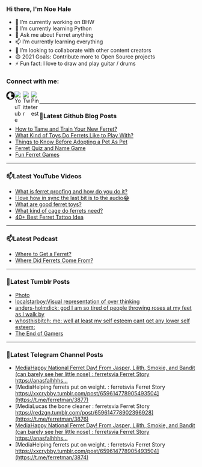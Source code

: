### Hi there, I'm Noe Hale

- 🔭 I’m currently working on BHW
- 🌱 I’m currently learning Python
- 💬 Ask me about Ferret anything
- 📫 I’m currently learning everything
- 🔭 I’m looking to collaborate with other content creators
- 😄 2021 Goals: Contribute more to Open Source projects
- ⚡ Fun fact: I love to draw and play guitar / drums

### Connect with me:

[<img align="left" alt="ferretvoice.com" width="22px" src="https://raw.githubusercontent.com/iconic/open-iconic/master/svg/globe.svg" />](https://ferretvoice.com)
[<img align="left" alt="YouTube" width="22px" src="https://cdn.jsdelivr.net/npm/simple-icons@v3/icons/youtube.svg" />](https://www.youtube.com/channel/UCk665XTfaMLVwFVWUmgnDiw)
[<img align="left" alt="Twitter" width="22px" src="https://cdn.jsdelivr.net/npm/simple-icons@v3/icons/twitter.svg" />](https://twitter.com/voiceferret)
[<img align="left" alt="Pinterest" width="22px" src="https://cdn.jsdelivr.net/npm/simple-icons@v3/icons/pinterest.svg" />](https://www.pinterest.com/voiceferret/)

<br />

---
### 🔭Latest Github Blog Posts
<!-- GITHUB:START -->
- [How to Tame and Train Your New Ferret?](http://noehale.github.io/how-to-tame-and-train-your-new-ferret/)
- [What Kind of Toys Do Ferrets Like to Play With?](http://noehale.github.io/what-kind-of-toys-do-ferrets-like-to-play-with/)
- [Things to Know Before Adopting a Pet As Pet](http://noehale.github.io/things-to-know-before-adopting-a-pet-as-pet/)
- [Ferret Quiz and Name Game](http://noehale.github.io/ferret-quiz/)
- [Fun Ferret Games](http://noehale.github.io/fun-ferret-games/)
<!-- GITHUB:END -->
---
### 📫Latest YouTube Videos

<!-- YOUTUBE:START -->
- [What is ferret proofing and how do you do it?](https://www.youtube.com/watch?v=81Syh_DJBQQ)
- [I love how in sync the last bit is to the audio😂](https://www.youtube.com/watch?v=WHBeGHwSlGY)
- [What are good ferret toys?](https://www.youtube.com/watch?v=tPxRilBzc0s)
- [What kind of cage do ferrets need?](https://www.youtube.com/watch?v=xzz6hC3sR5A)
- [40+ Best Ferret Tattoo Idea](https://www.youtube.com/watch?v=KIKqduR6Xcs)
<!-- YOUTUBE:END -->

---
### 📫Latest Podcast

<!-- PODCAST:START -->
- [Where to Get a Ferret?](https://anchor.fm/ferretvoice/episodes/Where-to-Get-a-Ferret-erurfu)
- [Where Did Ferrets Come From?](https://anchor.fm/ferretvoice/episodes/Where-Did-Ferrets-Come-From-eruq8g)
<!-- PODCAST:END -->
---
### 📝Latest Tumblr Posts

<!-- TUMBLR:START -->
- [Photo](https://come-forth-into-the-light.tumblr.com/post/659780968621686784)
- [localstarboy:Visual representation of over thinking](https://come-forth-into-the-light.tumblr.com/post/659758237134028800)
- [anders-holmdick:
god I am so tired of people throwing roses at my feet as I walk by
](https://come-forth-into-the-light.tumblr.com/post/659712980422967296)
- [whosthisbitch:
me: well at least my self esteem cant get any lower
self esteem:
](https://come-forth-into-the-light.tumblr.com/post/659690342016270336)
- [The End of Gamers](https://come-forth-into-the-light.tumblr.com/post/659667615209472000)
<!-- TUMBLR:END -->
---
### 📝Latest Telegram Channel Posts

<!-- TELEGRAM:START -->
- [MediaHappy National Ferret Day! From Jasper, Lilith, Smokie, and Bandit (can barely see her little nose) : ferretsvia Ferret Story https://anasfalhhhs...](https://t.me/ferretman/3878)
- [MediaHelping ferrets put on weight. : ferretsvia Ferret Story https://xxcrybby.tumblr.com/post/659614778905493504](https://t.me/ferretman/3877)
- [MediaLucas the bone cleaner : ferretsvia Ferret Story https://redzgn.tumblr.com/post/659614778902396928](https://t.me/ferretman/3876)
- [MediaHappy National Ferret Day! From Jasper, Lilith, Smokie, and Bandit (can barely see her little nose) : ferretsvia Ferret Story https://anasfalhhhs...](https://t.me/ferretman/3875)
- [MediaHelping ferrets put on weight. : ferretsvia Ferret Story https://xxcrybby.tumblr.com/post/659614778905493504](https://t.me/ferretman/3874)
<!-- TELEGRAM:END -->
